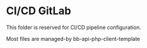 # CI/CD GitLab

This folder is reserved for CI/CD pipeline configuration.

Most files are managed-by bb-api-php-client-template
